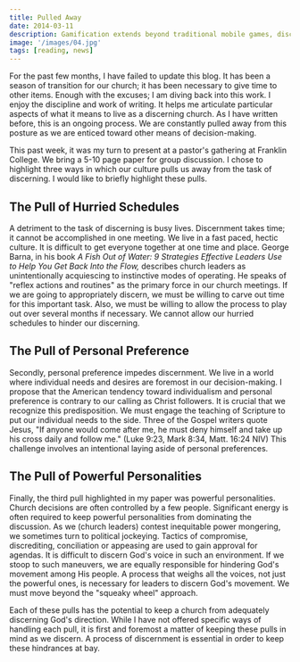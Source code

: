 ```yaml
---
title: Pulled Away
date: 2014-03-11
description: Gamification extends beyond traditional mobile games, discovering innovative strategies to incorporate game-like elements into non-gaming apps for enhanced
image: '/images/04.jpg'
tags: [reading, news]
---
```

 
For the past few months, I have failed to update this blog. It has been a season of transition for our church; it has been necessary to give time to other items. Enough with the excuses; I am diving back into this work. I enjoy the discipline and work of writing. It helps me articulate particular aspects of what it means to live as a discerning church. As I have written before, this is an ongoing process. We are constantly pulled away from this posture as we are enticed toward other means of decision-making. 

This past week, it was my turn to present at a pastor's gathering at Franklin College. We bring a 5-10 page paper for group discussion. I chose to highlight three ways in which our culture pulls us away from the task of discerning. I would like to briefly highlight these pulls.

## The Pull of Hurried Schedules

A detriment to the task of discerning is busy lives. Discernment takes time; it cannot be accomplished in one meeting. We live in a fast paced, hectic culture. It is difficult to get everyone together at one time and place. George Barna, in his book *A Fish Out of Water: 9 Strategies Effective Leaders Use to Help You Get Back Into the Flow,* describes church leaders as unintentionally acquiescing to instinctive modes of operating. He speaks of "reflex actions and routines" as the primary force in our church meetings. If we are going to appropriately discern, we must be willing to carve out time for this important task. Also, we must be willing to allow the process to play out over several months if necessary. We cannot allow our hurried schedules to hinder our discerning.

## The Pull of Personal Preference

Secondly, personal preference impedes discernment. We live in a world where individual needs and desires are foremost in our decision-making. I propose that the American tendency toward individualism and personal preference is contrary to our calling as Christ followers. It is crucial that we recognize this predisposition. We must engage the teaching of Scripture to put our individual needs to the side. Three of the Gospel writers quote Jesus, "If anyone would come after me, he must deny himself and take up his cross daily and follow me." (Luke 9:23, Mark 8:34, Matt. 16:24 NIV) This challenge involves an intentional laying aside of personal preferences. 

## The Pull of Powerful Personalities

Finally, the third pull highlighted in my paper was powerful personalities. Church decisions are often controlled by a few people. Significant energy is often required to keep powerful personalities from dominating the discussion. As we (church leaders) contest inequitable power mongering, we sometimes turn to political jockeying. Tactics of compromise, discrediting, conciliation or appeasing are used to gain approval for agendas. It is difficult to discern God's voice in such an environment. If we stoop to such maneuvers, we are equally responsible for hindering God's movement among His people. A process that weighs all the voices, not just the powerful ones, is necessary for leaders to discern God's movement. We must move beyond the "squeaky wheel" approach. 

Each of these pulls has the potential to keep a church from adequately discerning God's direction. While I have not offered specific ways of handling each pull, it is first and foremost a matter of keeping these pulls in mind as we discern. A process of discernment is essential in order to keep these hindrances at bay. 

